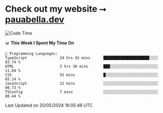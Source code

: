 # Check out my website ⭢ [pauabella.dev](https://pauabella.dev)

<!--START_SECTION:waka-->
![Code Time](http://img.shields.io/badge/Code%20Time-3%2C351%20hrs%2050%20mins-blue)

📊 **This Week I Spent My Time On** 

```text
💬 Programming Languages: 
TypeScript               24 hrs 45 mins      █████████████████████░░░░   83.74 % 
HTML                     3 hrs 30 mins       ███░░░░░░░░░░░░░░░░░░░░░░   11.84 % 
CSS                      55 mins             █░░░░░░░░░░░░░░░░░░░░░░░░   03.14 % 
JavaScript               12 mins             ░░░░░░░░░░░░░░░░░░░░░░░░░   00.73 % 
TSConfig                 7 mins              ░░░░░░░░░░░░░░░░░░░░░░░░░   00.44 % 
```


 Last Updated on 20/05/2024 16:05:46 UTC
<!--END_SECTION:waka-->
